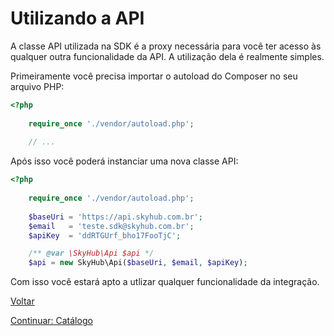 # Utilizando a API

A classe API utilizada na SDK é a proxy necessária para você ter acesso às qualquer outra funcionalidade da API. A utilização dela é realmente simples.

Primeiramente você precisa importar o autoload do Composer no seu arquivo PHP:

```php
<?php
    
    require_once './vendor/autoload.php';
    
    // ...
```

Após isso você poderá instanciar uma nova classe API:

```php
<?php
    
    require_once './vendor/autoload.php';
    
    $baseUri = 'https://api.skyhub.com.br';
    $email   = 'teste.sdk@skyhub.com.br';
    $apiKey  = 'ddRTGUrf_bho17FooTjC';

    /** @var \SkyHub\Api $api */
    $api = new SkyHub\Api($baseUri, $email, $apiKey);
```

Com isso você estará apto a utlizar qualquer funcionalidade da integração.

[Voltar](../../README.md)

[Continuar: Catálogo](CATALOG.md)

